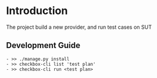 # Introduction
The project build a new provider, and run test cases on SUT

## Development Guide
```
- >> ./manage.py install
- >> checkbox-cli list 'test plan'
- >> checkbox-cli run <test plan>
```
